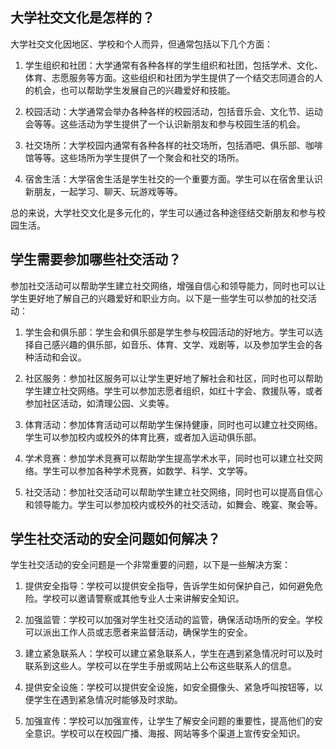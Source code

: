 ## 大学社交文化是怎样的？
大学社交文化因地区、学校和个人而异，但通常包括以下几个方面：

1. 学生组织和社团：大学通常有各种各样的学生组织和社团，包括学术、文化、体育、志愿服务等方面。这些组织和社团为学生提供了一个结交志同道合的人的机会，也可以帮助学生发展自己的兴趣爱好和技能。

2. 校园活动：大学通常会举办各种各样的校园活动，包括音乐会、文化节、运动会等等。这些活动为学生提供了一个认识新朋友和参与校园生活的机会。

3. 社交场所：大学校园内通常有各种各样的社交场所，包括酒吧、俱乐部、咖啡馆等等。这些场所为学生提供了一个聚会和社交的场所。

4. 宿舍生活：大学宿舍生活是学生社交的一个重要方面。学生可以在宿舍里认识新朋友，一起学习、聊天、玩游戏等等。

总的来说，大学社交文化是多元化的，学生可以通过各种途径结交新朋友和参与校园生活。
## 学生需要参加哪些社交活动？
参加社交活动可以帮助学生建立社交网络，增强自信心和领导能力，同时也可以让学生更好地了解自己的兴趣爱好和职业方向。以下是一些学生可以参加的社交活动：

1. 学生会和俱乐部：学生会和俱乐部是学生参与校园活动的好地方。学生可以选择自己感兴趣的俱乐部，如音乐、体育、文学、戏剧等，以及参加学生会的各种活动和会议。

2. 社区服务：参加社区服务可以让学生更好地了解社会和社区，同时也可以帮助学生建立社交网络。学生可以参加志愿者组织，如红十字会、救援队等，或者参加社区活动，如清理公园、义卖等。

3. 体育活动：参加体育活动可以帮助学生保持健康，同时也可以建立社交网络。学生可以参加校内或校外的体育比赛，或者加入运动俱乐部。

4. 学术竞赛：参加学术竞赛可以帮助学生提高学术水平，同时也可以建立社交网络。学生可以参加各种学术竞赛，如数学、科学、文学等。

5. 社交活动：参加社交活动可以帮助学生建立社交网络，同时也可以提高自信心和领导能力。学生可以参加校内或校外的社交活动，如舞会、晚宴、聚会等。
## 学生社交活动的安全问题如何解决？
学生社交活动的安全问题是一个非常重要的问题，以下是一些解决方案：

1. 提供安全指导：学校可以提供安全指导，告诉学生如何保护自己，如何避免危险。学校可以邀请警察或其他专业人士来讲解安全知识。

2. 加强监管：学校可以加强对学生社交活动的监管，确保活动场所的安全。学校可以派出工作人员或志愿者来监督活动，确保学生的安全。

3. 建立紧急联系人：学校可以建立紧急联系人，学生在遇到紧急情况时可以及时联系到这些人。学校可以在学生手册或网站上公布这些联系人的信息。

4. 提供安全设施：学校可以提供安全设施，如安全摄像头、紧急呼叫按钮等，以便学生在遇到紧急情况时能够及时求助。

5. 加强宣传：学校可以加强宣传，让学生了解安全问题的重要性，提高他们的安全意识。学校可以在校园广播、海报、网站等多个渠道上宣传安全知识。
